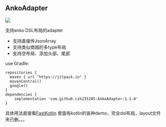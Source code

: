 ## AnkoAdapter
[![](https://jitpack.io/v/czh235285/AnkoAdapter.svg)](https://jitpack.io/#czh235285/AnkoAdapter)

支持anko DSL布局的adapter

* 支持直接传JsonArray
* 支持类似商城的多type布局
* 支持空布局、添加头部、尾部

use Gradle:

```
repositories {
  maven { url "https://jitpack.io" }
  mavenCentral()
  google()
}
dependencies {
    implementation 'com.github.czh235285:AnkoAdapter:1.1.0'
}
```

具体用法直接看[FastKotlin](https://github.com/czh235285/FastKotlin)
里面有kotlin的各种demo，完全dsl布局，layout文件夹已删。。。
